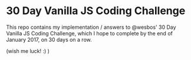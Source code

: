 # 30 Day Vanilla JS Coding Challenge
This repo contains my implementation / answers to @wesbos' 30 Day Vanilla JS Coding Challenge, which I hope to complete by the end of January 2017, on 30 days on a row.

(wish me luck! :) )
